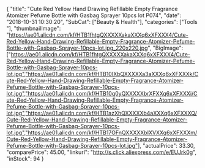 {
	"title": "Cute Red Yellow Hand Drawing Refillable Empty Fragrance Atomizer Pefume Bottle with Gasbag Sprayer 10pcs lot P074",
	"date": "2018-10-31 10:30:20",
	"SubCat": ["Beauty & Health"],
	"categories": ["Tools "],
	"thumbnailImage": "https://ae01.alicdn.com/kf/HTB1fhtgQXXXXXakaXXXq6xXFXXX4/Cute-Red-Yellow-Hand-Drawing-Refillable-Empty-Fragrance-Atomizer-Pefume-Bottle-with-Gasbag-Sprayer-10pcs-lot.jpg_220x220.jpg",
	"BigImage": ["https://ae01.alicdn.com/kf/HTB1fhtgQXXXXXakaXXXq6xXFXXX4/Cute-Red-Yellow-Hand-Drawing-Refillable-Empty-Fragrance-Atomizer-Pefume-Bottle-with-Gasbag-Sprayer-10pcs-lot.jpg","https://ae01.alicdn.com/kf/HTB10IXbQXXXXXa3aXXXq6xXFXXXk/Cute-Red-Yellow-Hand-Drawing-Refillable-Empty-Fragrance-Atomizer-Pefume-Bottle-with-Gasbag-Sprayer-10pcs-lot.jpg","https://ae01.alicdn.com/kf/HTB10q0yQXXXXXbrXFXXq6xXFXXXi/Cute-Red-Yellow-Hand-Drawing-Refillable-Empty-Fragrance-Atomizer-Pefume-Bottle-with-Gasbag-Sprayer-10pcs-lot.jpg","https://ae01.alicdn.com/kf/HTB1azXhQXXXXXb4aXXXq6xXFXXXQ/Cute-Red-Yellow-Hand-Drawing-Refillable-Empty-Fragrance-Atomizer-Pefume-Bottle-with-Gasbag-Sprayer-10pcs-lot.jpg","https://ae01.alicdn.com/kf/HTB17OFnQXXXXXbIXVXXq6xXFXXXm/Cute-Red-Yellow-Hand-Drawing-Refillable-Empty-Fragrance-Atomizer-Pefume-Bottle-with-Gasbag-Sprayer-10pcs-lot.jpg"],
	"actualPrice": 33.30,
	"comparePrice": 45.00,
	"linkurl": "http://s.click.aliexpress.com/e/EUJrk0g",
	"inStock": 94
}
